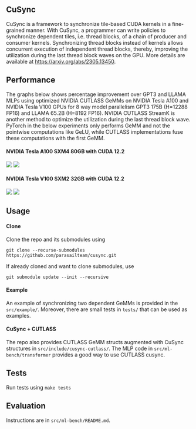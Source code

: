 CuSync
---------------------

CuSync is a framework to synchronize tile-based CUDA kernels in a fine-grained manner.
With CuSync, a programmer can write policies to synchronize dependent tiles, i.e. thread blocks, of a chain of producer and consumer kernels.
Synchronizing thread blocks instead of kernels allows concurrent execution of independent thread blocks, thereby, improving the utilization during the last thread block waves on the GPU.
More details are available at https://arxiv.org/abs/2305.13450.

## Performance

The graphs below shows percentage improvement over GPT3 and LLAMA MLPs using optimized NVIDIA CUTLASS GeMMs on NVIDIA Tesla A100 and NVIDIA Tesla V100 GPUs for 8 way model parallelism GPT3 175B (H=12288 FP16) and LLAMA 65.2B (H=8192 FP16).
NVIDIA CUTLASS StreamK is another method to optimize the utilization during the last thread block wave.
PyTorch in the below experiments only performs GeMM and not the pointwise computations like GeLU, while CUTLASS implementations fuse these computations with the first GeMM. 

#### NVIDIA Tesla A100 SXM4 80GB with CUDA 12.2
![](https://github.com/parasailteam/cusync/blob/main/src/ml-bench/plots/mlp-gpt3-a100.png?raw=true)
![](https://github.com/parasailteam/cusync/blob/main/src/ml-bench/plots/mlp-llama-a100.png?raw=true)

#### NVIDIA Tesla V100 SXM2 32GB with CUDA 12.2
![](https://github.com/parasailteam/cusync/blob/main/src/ml-bench/plots/mlp-gpt3-v100.png?raw=true)
![](https://github.com/parasailteam/cusync/blob/main/src/ml-bench/plots/mlp-llama-v100.png?raw=true)

## Usage

#### Clone
Clone the repo and its submodules using 

```git clone --recurse-submodules https://github.com/parasailteam/cusync.git```

If already cloned and want to clone submodules, use

```git submodule update --init --recursive```

#### Example
An example of synchronizing two dependent GeMMs is provided in the `src/example/`. Moreover, there are small tests in `tests/` that can be used as examples.

#### CuSync + CUTLASS

The repo also provides CUTLASS GeMM structs augmented with CuSync structures in `src/include/cusync-cutlass/`.
The MLP code in `src/ml-bench/transformer` provides a good way to use CUTLASS cusync.

## Tests

Run tests using `make tests`

## Evaluation

Instructions are in `src/ml-bench/README.md`.

